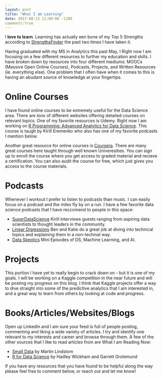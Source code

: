```yaml
---
layout: post
title: "What I am Learning"
date: 2017-08-12 11:00:00 -1100
comments:true
---
```

I **love to learn**.  Learning has actually een bone of my Top 5 Strengths according to [StrengthsFinder](http://www.strengthsfinder.com/home.aspx) the past two times I have taken it.

Having graduated with my MS in Analytics this past May, I   Right now I am focusing on a few different resources to further my education and skills.  I have broken down by resources into four different mediums: MOOCs (Massive Open Online Courses), Podcasts, Projects, and Written Resources (ie. everything else).  One problem that I often have when it comes to this is having an abudant source of knowledge at your fingertips. 

**Online Courses**
==================
I have found online courses to be extremely useful for the Data Science area.  There are *tons* of different websites offering detailed courses on relevant topics.  One of my favorite resources is Udemy.  Right now I am working on [R Programming: Advanced Analytics for Data Science](https://www.udemy.com/r-analytics/learn/v4/t/lecture/5192740?start=0).  This course is taugh by Kirill Eremenko who also has one of my favorite podcasts I mention below.

Another great resource for online courses is [Coursera](https://www.coursera.org/).  There are many great courses here taught through well known Univeresities.  You can sign up to enroll the course where you get access to graded material and recieve a certification.  You can also audit the course for free, which just gives you access to the course materials.
  
**Podcasts**
============
Whenever I workout I prefer to listen to podcasts than music.  I can easily focus on a podcast and the miles fly by on a run.  I have a few favorite data science podcasts that I have reccomend to people in this space:
* [SuperDataScience](https://soundcloud.com/superdatascience)  Kirill interviews guests ranging from aspiring data scientists to thought leaders in the community. 
* [Linear Digressions](http://lineardigressions.com/) Ben and Katie do a great job at diving into technical topics and explaining them in a non-techinal way.
* [Data Skeptics](https://dataskeptic.com/podcast) Mini Episodes of DS, Machine Learning, and AI.

**Projects**
============
This portion I have yet to really begin to crack down on - but it is one of my goals.  I will be working on a Kaggle competition in the near future and will be posting my progress on this blog.  I think that Kaggle projects offer a way to dive straight into some of the predictive analytics that I am interested in, and a great way to learn from others by looking at code and progress.

**Books/Articles/Websites/Blogs**
=================================
Open up LinkedIn and I am sure your feed is full of people posting, commenting and liking a wide variety of articles.  I try and identify one relevant to my interests and career and browse through them.  A few of the other sources that I like to read articles from are
What I am Reading Now:
  * [Small Data](https://www.amazon.com/Small-DATA-Clues-Uncover-Trends/dp/1522635181) by Martin Lindstom
  * [R for Data Science](https://www.amazon.com/Data-Science-Transform-Visualize-Model/dp/1491910399) by Hadley Wickham and Garrett Grolemund


If you have any resources that you have found to be helpful along the way please feel free to comment below, or reach out and let me know!
